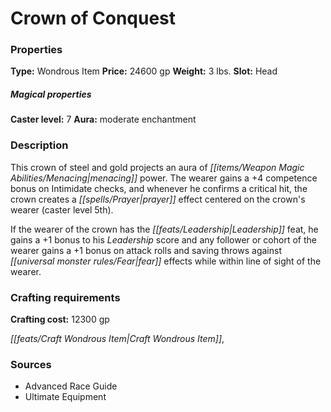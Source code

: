 ﻿---
Title: "Crown of Conquest"
Type: "Wondrous Item"
Price: "24600 gp"
Weight: "3 lbs."
Slot: "Head"
Caster level: "7"
Aura: "moderate enchantment"
Description: |
  "This crown of steel and gold projects an aura of menacing power. The wearer gains a +4 competence bonus on Intimidate checks, and whenever he confirms a critical hit, the crown creates a _prayer_ effect centered on the crown's wearer (caster level 5th).
  If the wearer of the crown has the Leadership feat, he gains a +1 bonus to his Leadership score and any follower or cohort of the wearer gains a +1 bonus on attack rolls and saving throws against fear effects while within line of sight of the wearer."
Crafting cost: "12300 gp"
Sources: "['Advanced Race Guide', 'Ultimate Equipment']"
---

# Crown of Conquest

### Properties

**Type:** Wondrous Item **Price:** 24600 gp **Weight:** 3 lbs. **Slot:** Head

##### Magical properties

**Caster level:** 7 **Aura:** moderate enchantment

### Description

This crown of steel and gold projects an aura of _[[items/Weapon Magic Abilities/Menacing|menacing]]_ power. The wearer gains a +4 competence bonus on Intimidate checks, and whenever he confirms a critical hit, the crown creates a _[[spells/Prayer|prayer]]_ effect centered on the crown's wearer (caster level 5th).

If the wearer of the crown has the _[[feats/Leadership|Leadership]]_ feat, he gains a +1 bonus to his _Leadership_ score and any follower or cohort of the wearer gains a +1 bonus on attack rolls and saving throws against _[[universal monster rules/Fear|fear]]_ effects while within line of sight of the wearer.

### Crafting requirements

**Crafting cost:** 12300 gp

_[[feats/Craft Wondrous Item|Craft Wondrous Item]]_,

### Sources

* Advanced Race Guide
* Ultimate Equipment